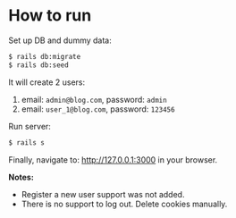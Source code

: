 # How to run

Set up DB and dummy data:

```bash
$ rails db:migrate
$ rails db:seed
```

It will create 2 users:

1. email: `admin@blog.com`, password: `admin`
2. email: `user_1@blog.com`, password: `123456`

Run server:

```bash
$ rails s
```

Finally, navigate to: http://127.0.0.1:3000 in your browser.

**Notes:**
- Register a new user support was not added.
- There is no support to log out. Delete cookies manually.
